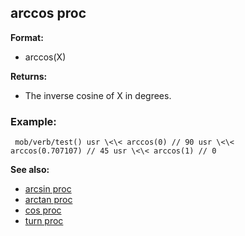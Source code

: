 ## arccos proc

**Format:**
+   arccos(X)
<!-- -->
**Returns:**
+   The inverse cosine of X in degrees.
### Example:

```
 mob/verb/test() usr \<\< arccos(0) // 90 usr \<\<
arccos(0.707107) // 45 usr \<\< arccos(1) // 0 
```


**See also:**
+   [arcsin proc](/ref/proc/arcsin.md) 
+   [arctan proc](/ref/proc/arctan.md) 
+   [cos proc](/ref/proc/cos.md) 
+   [turn proc](/ref/proc/turn.md) <!-- -->